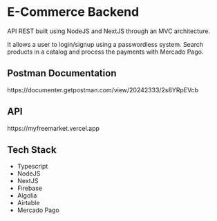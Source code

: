 <h1>E-Commerce Backend</h1>
<p>API REST built using NodeJS and NextJS through an MVC architecture.</p>
<p>It allows a user to login/signup using a passwordless system. Search products in a catalog and process the payments with Mercado Pago.</p>
<h2>Postman Documentation</h2>
<link>https://documenter.getpostman.com/view/20242333/2s8YRpEVcb</link>
<h2>API</h2>
<link>https://myfreemarket.vercel.app</link>
<h2>Tech Stack</h2>
<ul>
<li>Typescript</li>
<li>NodeJS</li>
<li>NextJS</li>
<li>Firebase</li>
<li>Algolia</li>
<li>Airtable</li>
<li>Mercado Pago</li>
</ul>
